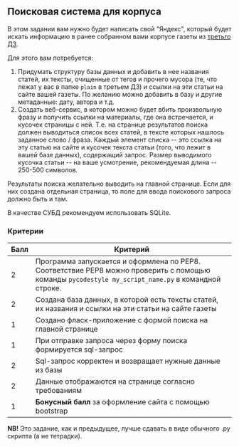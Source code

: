 ## Поисковая система для корпуса

В этом задании вам нужно будет написать свой "Яндекс", который будет искать информацию в ранее собранном вами корпусе газеты из [третьго ДЗ](https://github.com/ancatmara/learnpython2018/blob/master/Homeworks/Project.ipynb).

Для этого вам потребуется:

1. Придумать структуру базы данных и добавить в нее названия статей, их тексты, очищенные от тегов и прочего мусора (те, что лежат у вас в папке `plain` в третьем ДЗ) и ссылки на эти статьи на сайте вашей газеты. По желанию можно добавить в базу и другие метаданные: дату, автора и т.д.
2. Создать веб-сервис, в котором можно будет вбить произвольную фразу и получить ссылки на материалы, где она встречается, и кусочек страницы с ней. Т.е. на странице результатов поиска должен выводиться список всех статей, в тексте которых нашлось заданное слово / фраза. Каждый элемент списка -- это ссылка на эту статью на сайте и кусочек текста статьи (того, что лежит в вашей базе данных), содержащий запрос. Размер выводимого кусочка статьи -- на ваше усмотрение, рекомендуемая длина -- 250-500 символов. 

Результаты поиска желательно выводить на главной странице. Если для них создана отдельная страница, то поле для ввода поискового запроса должно быть и там. 

В качестве СУБД рекомендуем использовать SQLite.

### Критерии

|Балл|Критерий|
|----|--------|
|2|Программа запускается и оформлена по PEP8. Соответствие PEP8 можно проверить с помощью команды `pycodestyle my_script_name.py` в командной строке.|
|2|Создана база данных, в которой есть тексты статей, их названия и ссылки на эти статьи на сайте газеты|
|1|Создано фласк-приложение с формой поиска на главной странице|
|1|При отправке запроса через форму поиска формируется sql-запрос|
|2|Sql-запрос корректен и возвращает нужные данные из базы|
|2|Данные отображаются на странице согласно требованиям|
|1|**Бонусный балл** за оформление сайта с помощью bootstrap|

**NB!** Это задание, как и предыдущее, лучше сдавать в виде обычного .py скрипта (а не тетрадки).

